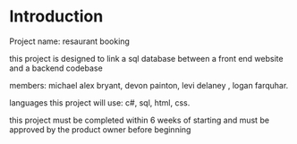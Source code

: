 # Introduction 
Project name: resaurant booking

this project is designed to link a sql database between a front end website and a backend codebase

members: michael alex bryant, devon painton, levi delaney , logan farquhar.

languages this project will use: c#, sql, html, css.

this project must be completed within 6 weeks of starting 
and must be approved by the product owner before beginning
